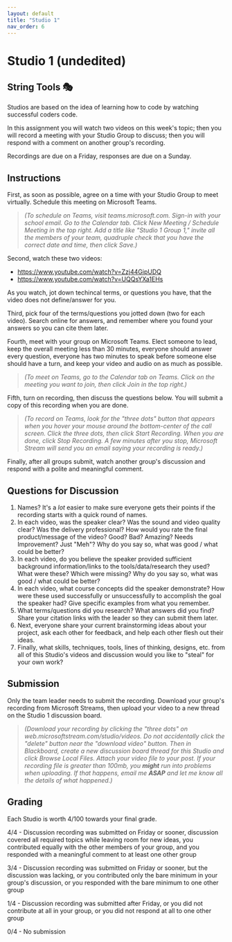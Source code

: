 ```yaml
---
layout: default
title: "Studio 1"
nav_order: 6
---
```


# Studio 1 (undedited)

## String Tools 🎭

Studios are based on the idea of learning how to code by watching successful coders code.

In this assignment you will watch two videos on this week's topic; then you will record a meeting with your Studio Group to discuss; then you will respond with a comment on another group's recording.

Recordings are due on a Friday, responses are due on a Sunday.

## Instructions

First, as soon as possible, agree on a time with your Studio Group to meet virtually. Schedule this meeting on Microsoft Teams.

> *(To schedule on Teams, visit teams.microsoft.com. Sign-in with your school email. Go to the Calendar tab. Click New Meeting / Schedule Meeting in the top right. Add a title like "Studio 1 Group 1," invite all the members of your team, quadruple check that you have the correct date and time, then click Save.)*

Second, watch these two videos:

- <https://www.youtube.com/watch?v=Zzj44GipUDQ>
- <https://www.youtube.com/watch?v=UQQsYXa1EHs>

As you watch, jot down techincal terms, or questions you have, that the video does not define/answer for you.

Third, pick four of the terms/questions you jotted down (two for each video). Search online for answers, and remember where you found your answers so you can cite them later.

Fourth, meet with your group on Microsoft Teams. Elect someone to lead, keep the overall meeting less than 30 minutes, everyone should answer every question, everyone has two minutes to speak before someone else should have a turn, and keep your video and audio on as much as possible.

> *(To meet on Teams, go to the Calendar tab on Teams. Click on the meeting you want to join, then click Join in the top right.)*

Fifth, turn on recording, then discuss the questions below. You will submit a copy of this recording when you are done.

> *(To record on Teams, look for the "three dots" button that appears when you hover your mouse around the bottom-center of the call screen. Click the three dots, then click Start Recording. When you are done, click Stop Recording. A few minutes after you stop, Microsoft Stream will send you an email saying your recording is ready.)*

Finally, after all groups submit, watch another group's discussion and respond with a polite and meaningful comment.

## Questions for Discussion

1. Names? It's a *lot* easier to make sure everyone gets their points if the recording starts with a quick round of names.
2. In each video, was the speaker clear? Was the sound and video quality clear? Was the delivery professional? How would you rate the final product/message of the video? Good? Bad? Amazing? Needs Improvement? Just "Meh"? Why do you say so, what was good / what could be better?
3. In each video, do you believe the speaker provided sufficient background information/links to the tools/data/research they used? What were these? Which were missing? Why do you say so, what was good / what could be better?
4. In each video, what course concepts did the speaker demonstrate? How were these used successfully or unsuccessfully to accomplish the goal the speaker had? Give specific examples from what you remember.
5. What terms/questions did you research? What answers did you find? Share your citation links with the leader so they can submit them later.
6. Next, everyone share your current brainstorming ideas about your project, ask each other for feedback, and help each other flesh out their ideas.
7. Finally, what skills, techniques, tools, lines of thinking, designs, etc. from all of this Studio's videos and discussion would you like to "steal" for your own work?

## Submission

Only the team leader needs to submit the recording. Download your group's recording from Microsoft Streams, then upload your video to a new thread on the Studio 1 discussion board.

> *(Download your recording by clicking the "three dots" on web.microsoftstream.com/studio/videos. Do not accidentally click the "delete" button near the "download video" button. Then in Blackboard, create a new discussion board thread for this Studio and click Browse Local Files. Attach your video file to your post. If your recording file is greater than 100mb, you __might__ run into problems when uploading. If that happens, email me __ASAP__ and let me know all the details of what happened.)*

## Grading

Each Studio is worth 4/100 towards your final grade.

4/4 - Discussion recording was submitted on Friday or sooner, discussion covered all required topics while leaving room for new ideas, you contributed equally with the other members of your group, and you responded with a meaningful comment to at least one other group

3/4 - Discussion recording was submitted on Friday or sooner, but the discussion was lacking, or you contributed only the bare minimum in your group's discussion, or you responded with the bare minimum to one other group

1/4 - Discussion recording was submitted after Friday, or you did not contribute at all in your group, or you did not respond at all to one other group

0/4 - No submission
